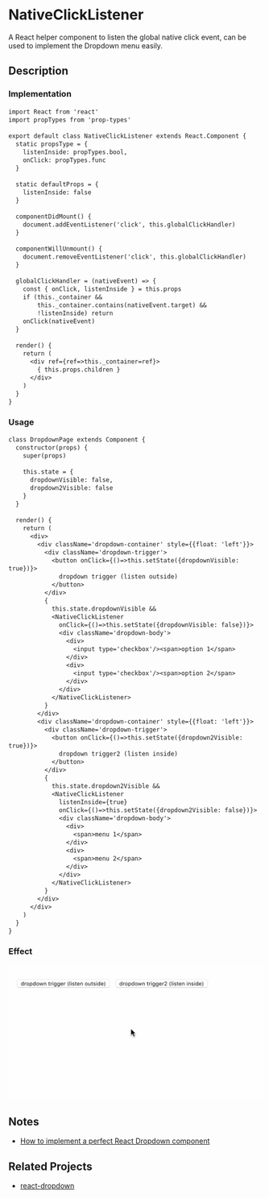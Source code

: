 # NativeClickListener

A React helper component to listen the global native click event, can be used to implement the Dropdown menu easily.

## Description

### Implementation

    import React from 'react'
    import propTypes from 'prop-types'

    export default class NativeClickListener extends React.Component {
      static propsType = {
        listenInside: propTypes.bool,
        onClick: propTypes.func
      }

      static defaultProps = {
        listenInside: false
      }

      componentDidMount() {
        document.addEventListener('click', this.globalClickHandler)
      }

      componentWillUnmount() {
        document.removeEventListener('click', this.globalClickHandler)
      }

      globalClickHandler = (nativeEvent) => {
        const { onClick, listenInside } = this.props
        if (this._container &&
            this._container.contains(nativeEvent.target) &&
            !listenInside) return
        onClick(nativeEvent)
      }

      render() {
        return (
          <div ref={ref=>this._container=ref}>
            { this.props.children }
          </div>
        )
      }
    }

### Usage

    class DropdownPage extends Component {
      constructor(props) {
        super(props)

        this.state = {
          dropdownVisible: false,
          dropdown2Visible: false
        }
      }

      render() {
        return (
          <div>
            <div className='dropdown-container' style={{float: 'left'}}>
              <div className='dropdown-trigger'>
                <button onClick={()=>this.setState({dropdownVisible: true})}>
                  dropdown trigger (listen outside)
                </button>
              </div>
              {
                this.state.dropdownVisible &&
                <NativeClickListener
                  onClick={()=>this.setState({dropdownVisible: false})}>
                  <div className='dropdown-body'>
                    <div>
                      <input type='checkbox'/><span>option 1</span>
                    </div>
                    <div>
                      <input type='checkbox'/><span>option 2</span>
                    </div>
                  </div>
                </NativeClickListener>
              }
            </div>
            <div className='dropdown-container' style={{float: 'left'}}>
              <div className='dropdown-trigger'>
                <button onClick={()=>this.setState({dropdown2Visible: true})}>
                  dropdown trigger2 (listen inside)
                </button>
              </div>
              {
                this.state.dropdown2Visible &&
                <NativeClickListener
                  listenInside={true}
                  onClick={()=>this.setState({dropdown2Visible: false})}>
                  <div className='dropdown-body'>
                    <div>
                      <span>menu 1</span>
                    </div>
                    <div>
                      <span>menu 2</span>
                    </div>
                  </div>
                </NativeClickListener>
              }
            </div>
          </div>
        )
      }
    }

### Effect

![](./notes/11.gif)

## Notes

- [How to implement a perfect React Dropdown component](./notes/implement-react-drop-down.md)

## Related Projects

- [react-dropdown](https://github.com/baurine/react-dropdown)
